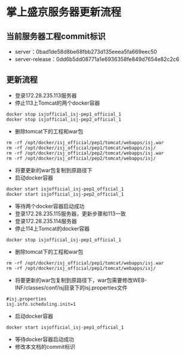 # 掌上盛京服务器更新流程 #

## 当前服务器工程commit标识 ##
- server：0bad1de58d8be68fbb273d135eeea5fa669eec50
- server-release：0dd6b5dd08771a1e6936358fe849d7654e82c2c6

## 更新流程 ##
- 登录172.28.235.113服务器
- 停止113上Tomcat的两个docker容器
```
docker stop isjofficial_isj-pep1_official_1
docker stop isjofficial_isj-pep2_official_1
```
- 删除tomcat下的工程和war包
```
rm -rf /opt/docker/isj_official/pep1/tomcat/webapps/isj.war
rm -rf /opt/docker/isj_official/pep1/tomcat/webapps/isj/
rm -rf /opt/docker/isj_official/pep2/tomcat/webapps/isj.war
rm -rf /opt/docker/isj_official/pep2/tomcat/webapps/isj/
```
- 将要更新的war包复制到原路径下
- 启动docker容器
```
docker start isjofficial_isj-pep1_official_1
docker start isjofficial_isj-pep2_official_1
```
- 等待两个docker容器启动成功
- 登录172.28.235.115服务器，更新步骤和113一致
- 登录172.28.235.114服务器
- 停止114上Tomcat的docker容器
```
docker stop isjofficial_isj-pep1_official_1
```
- 删除tomcat下的工程和war包
```
rm -rf /opt/docker/isj_official/pep1/tomcat/webapps/isj.war
rm -rf /opt/docker/isj_official/pep1/tomcat/webapps/isj/
```
- 将要更新的war包复制到原路径下，war包需要修改WEB-INF/classes/conf/isj目录下的isj.properties文件
```
#isj.properties
isj.info.scheduling.init=1
```
- 启动docker容器
```
docker start isjofficial_isj-pep1_official_1
```
- 等待docker容器启动成功
- 修改本文档的commit标识
